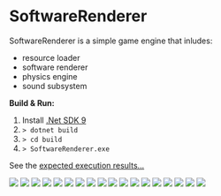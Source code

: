 # SoftwareRenderer

SoftwareRenderer is a simple game engine that inludes:

- resource loader
- software renderer
- physics engine
- sound subsystem

<b>Build & Run:</b> <br>

1. Install [.Net SDK 9](https://dotnet.microsoft.com/en-us/download/dotnet/9.0)
2. ```> dotnet build```
3. ```> cd build```
4. ```> SoftwareRenderer.exe```

See the [expected execution results...](https://github.com/zingerzinger/SoftwareRenderer/blob/master/screenshots/works.mp4)

![](https://github.com/zingerzinger/SoftwareRenderer/blob/master/screenshots/scr_635745297504847074.png)
![](https://github.com/zingerzinger/SoftwareRenderer/blob/master/screenshots/scr_635745297525709125.png)
![](https://github.com/zingerzinger/SoftwareRenderer/blob/master/screenshots/scr_635745297538727160.png)
![](https://github.com/zingerzinger/SoftwareRenderer/blob/master/screenshots/scr_635745297723426707.png)
![](https://github.com/zingerzinger/SoftwareRenderer/blob/master/screenshots/scr_635749346191211173.png)
![](https://github.com/zingerzinger/SoftwareRenderer/blob/master/screenshots/scr_635951370958360324.png)
![](https://github.com/zingerzinger/SoftwareRenderer/blob/master/screenshots/teapot_ct.png)
![](https://github.com/zingerzinger/SoftwareRenderer/blob/master/screenshots/10.png)
![](https://github.com/zingerzinger/SoftwareRenderer/blob/master/screenshots/14.png)
![](https://github.com/zingerzinger/SoftwareRenderer/blob/master/screenshots/15.png)
![](https://github.com/zingerzinger/SoftwareRenderer/blob/master/screenshots/6.png)
![](https://github.com/zingerzinger/SoftwareRenderer/blob/master/screenshots/7.png)
![](https://github.com/zingerzinger/SoftwareRenderer/blob/master/screenshots/lara_croft_wireframe.png)
![](https://github.com/zingerzinger/SoftwareRenderer/blob/master/screenshots/scr_635729628503528820.png)
![](https://github.com/zingerzinger/SoftwareRenderer/blob/master/screenshots/pig_real.jpg)
![](https://github.com/zingerzinger/SoftwareRenderer/blob/master/screenshots/scr_635730892877440754.png)
![](https://github.com/zingerzinger/SoftwareRenderer/blob/master/screenshots/scr_635745296457783487.png)
![](https://github.com/zingerzinger/SoftwareRenderer/blob/master/screenshots/scr_635745297243941367.png)
